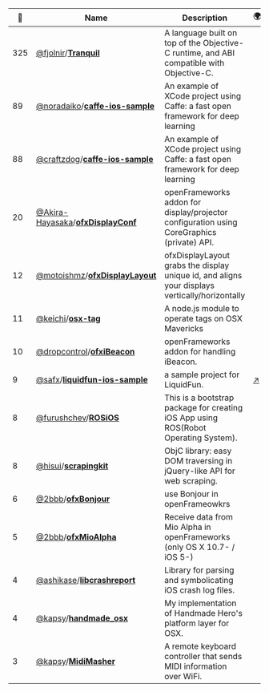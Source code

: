 |:star2: | Name | Description | 🌍|
|---|---|---|---|
|325|[@fjolnir](https://github.com/fjolnir)/[**Tranquil**](https://github.com/fjolnir/Tranquil)|A language built on top of the Objective-C runtime, and ABI compatible with Objective-C.||
|89|[@noradaiko](https://github.com/noradaiko)/[**caffe-ios-sample**](https://github.com/noradaiko/caffe-ios-sample)|An example of XCode project using Caffe: a fast open framework for deep learning||
|88|[@craftzdog](https://github.com/craftzdog)/[**caffe-ios-sample**](https://github.com/craftzdog/caffe-ios-sample)|An example of XCode project using Caffe: a fast open framework for deep learning||
|20|[@Akira-Hayasaka](https://github.com/Akira-Hayasaka)/[**ofxDisplayConf**](https://github.com/Akira-Hayasaka/ofxDisplayConf)|openFrameworks addon for display/projector configuration using CoreGraphics (private) API.||
|12|[@motoishmz](https://github.com/motoishmz)/[**ofxDisplayLayout**](https://github.com/motoishmz/ofxDisplayLayout)|ofxDisplayLayout grabs the display unique id, and aligns your displays vertically/horizontally||
|11|[@keichi](https://github.com/keichi)/[**osx-tag**](https://github.com/keichi/osx-tag)|A node.js module to operate tags on OSX Mavericks||
|10|[@dropcontrol](https://github.com/dropcontrol)/[**ofxiBeacon**](https://github.com/dropcontrol/ofxiBeacon)|openFrameworks addon for handling iBeacon.||
|9|[@safx](https://github.com/safx)/[**liquidfun-ios-sample**](https://github.com/safx/liquidfun-ios-sample)|a sample project for LiquidFun.|[:arrow_upper_right:](http://safx-dev.blogspot.jp/search/label/liquidfun)|
|8|[@furushchev](https://github.com/furushchev)/[**ROSiOS**](https://github.com/furushchev/ROSiOS)|This is a bootstrap package for creating iOS App using ROS(Robot Operating System).||
|8|[@hisui](https://github.com/hisui)/[**scrapingkit**](https://github.com/hisui/scrapingkit)|ObjC library: easy DOM traversing in jQuery-like API for web scraping.||
|6|[@2bbb](https://github.com/2bbb)/[**ofxBonjour**](https://github.com/2bbb/ofxBonjour)|use Bonjour in openFrameowkrs||
|5|[@2bbb](https://github.com/2bbb)/[**ofxMioAlpha**](https://github.com/2bbb/ofxMioAlpha)|Receive data from Mio Alpha in openFrameworks (only OS X 10.7- / iOS 5-)||
|4|[@ashikase](https://github.com/ashikase)/[**libcrashreport**](https://github.com/ashikase/libcrashreport)|Library for parsing and symbolicating iOS crash log files.||
|4|[@kapsy](https://github.com/kapsy)/[**handmade_osx**](https://github.com/kapsy/handmade_osx)|My implementation of Handmade Hero's platform layer for OSX.||
|3|[@kapsy](https://github.com/kapsy)/[**MidiMasher**](https://github.com/kapsy/MidiMasher)|A remote keyboard controller that sends MIDI information over WiFi.||

